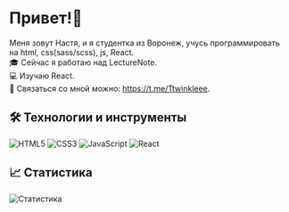 # Привет!👋

Меня зовут Настя, и я студентка из Воронеж, учусь программировать на html, css(sass/scss), js, React.  
🎓 Сейчас я работаю над LectureNote.  
💻 Изучаю React.  
💌 Связаться со мной можно: https://t.me/Ttwinkleee.  

## 🛠️ Технологии и инструменты
![HTML5](https://img.shields.io/badge/HTML5-E34F26?style=for-the-badge&logo=html5&logoColor=white)
![CSS3](https://img.shields.io/badge/CSS3-1572B6?style=for-the-badge&logo=css3&logoColor=white)
![JavaScript](https://img.shields.io/badge/JavaScript-F7DF1E?style=for-the-badge&logo=javascript&logoColor=black)
![React](https://img.shields.io/badge/React-61DAFB?style=for-the-badge&logo=react&logoColor=white)

## 📈 Статистика
![Статистика](https://github-readme-stats.vercel.app/api?username=octocat&show_icons=true&theme=tokyonight)
